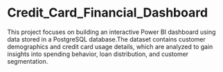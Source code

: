 # Credit_Card_Financial_Dashboard
This project focuses on building an interactive Power BI dashboard using data stored in a PostgreSQL database.The dataset contains customer demographics and credit card usage details, which are analyzed to gain insights into spending behavior, loan distribution, and customer segmentation.
